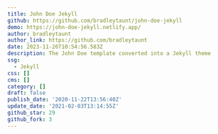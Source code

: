 ```yaml
---
title: John Doe Jekyll
github: https://github.com/bradleytaunt/john-doe-jekyll
demo: https://john-doe-jekyll.netlify.app/
author: bradleytaunt
author_link: https://github.com/bradleytaunt
date: 2023-11-26T10:54:56.583Z
description: The John Doe template converted into a Jekyll theme
ssg:
  - Jekyll
css: []
cms: []
category: []
draft: false
publish_date: '2020-11-22T13:56:40Z'
update_date: '2021-02-03T13:14:55Z'
github_star: 29
github_fork: 3
---
```

